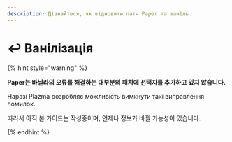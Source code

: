 ```yaml
---
description: Дізнайтеся, як відновити патч Paper та ваніль.
---
```


# ↩️ Ванілізація

{% hint style="warning" %}

**Paper는 바닐라의 오류를 해결하는 대부분의 패치에 선택지를 추가하고 있지 않습니다.**

Наразі Plazma розробляє можливість вимкнути такі виправлення помилок.

따라서 아직 본 가이드는 작성중이며, 언제나 정보가 바뀔 가능성이 있습니다.

{% endhint %}

